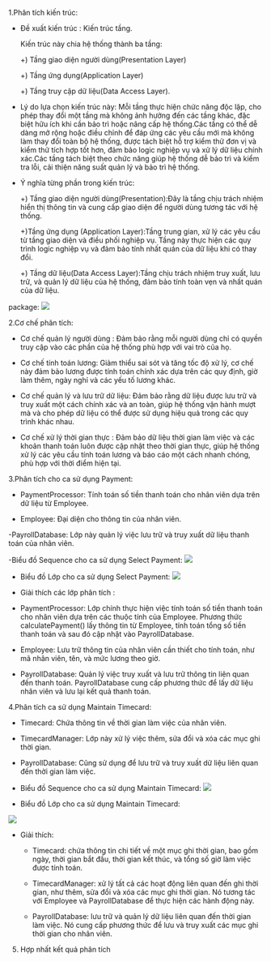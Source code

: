 1.Phân tích kiến trúc:
- Đề xuất kiến trúc : Kiến trúc  tầng.
  
   Kiến trúc này chia hệ thống thành ba tầng:
  
    +)	Tầng giao diện người dùng(Presentation Layer)
  
    +)  Tầng ứng dụng(Application Layer)
  
  	+)  Tầng truy cập dữ liệu(Data Access Layer).
  
- Lý do lựa chọn kiến trúc này:
  Mỗi tầng thực hiện chức năng độc lập, cho phép thay đổi một tầng mà không ảnh hưởng đến các tầng khác, đặc biệt hữu ích khi cần bảo trì hoặc nâng cấp hệ thống.Các tầng có thể dễ dàng mở 
  rộng hoặc điều chỉnh để đáp ứng các yêu cầu mới mà không làm thay đổi toàn bộ hệ thống, được tách biệt hỗ trợ kiểm thử đơn vị và kiểm thử tích hợp tốt hơn, đảm bảo logic nghiệp vụ và xử 
  lý dữ liệu chính xác.Các tầng tách biệt theo chức năng giúp hệ thống dễ bảo trì và kiểm tra lỗi, cải thiện năng suất quản lý và bảo trì hệ thống.
- Ý nghĩa từng phần trong kiến trúc:
  
   +)	Tầng giao diện người dùng(Presentation):Đây là tầng chịu trách nhiệm hiển thị thông tin và cung cấp giao diện để người dùng tương tác với hệ thống.
  
   +)Tầng ứng dụng (Application Layer):Tầng trung gian, xử lý các yêu cầu từ tầng giao diện và điều phối nghiệp vụ. Tầng này thực hiện các quy trình logic nghiệp vụ và đảm bảo tính nhất                                           quán của dữ liệu khi có thay đổi.
  
  +) Tầng dữ liệu(Data Access Layer):Tầng chịu trách nhiệm truy xuất, lưu trữ, và quản lý dữ liệu của hệ thống, đảm bảo tính toàn vẹn và nhất quán của dữ liệu.
  
      
  
package:
  ![](https://www.planttext.com/api/plantuml/png/X98z2eCm68Rtd2AuUmCHXNOGEaYBK-aGqeyIZ2OaQI4KJzQXH-eLwa-fCLRh5B-yoVFoaDVZcMX3bBbM7EcIrLW93KWIMf8Bu21NeA4sn31Hunsne09yHxZzZjjASc41Yko4ewZ8udYOvyGgmRa_teCKoZZJPgIaKd96ro07K3T6eJlyMNguvS00_hdVeB73XXY2Kqf1wuKEtKMQ6Q5iTyluvpNv5nlwhAJQLXEvOHZFHI3NSv_mH237UBy_zU0mlcec8ASWcabsWPEW9zi1kx44wdFtuDu0003__mC0)
  
2.Cơ chế phân tích:

- Cơ chế quản lý người dùng : Đảm bảo rằng mỗi người dùng chỉ có quyền truy cập vào các phần của hệ thống phù hợp với vai trò của họ.
  
- Cơ chế tính toán lương: Giảm thiểu sai sót và tăng tốc độ xử lý, cơ chế này đảm bảo lương được tính toán chính xác dựa trên các quy định, giờ làm thêm, ngày nghỉ và các yếu tố lương khác.

- Cơ chế quản lý và lưu trữ dữ liệu: Đảm bảo rằng dữ liệu được lưu trữ và truy xuất một cách chính xác và an toàn, giúp hệ thống vận hành mượt mà và cho phép dữ liệu có thể được sử dụng hiệu quả trong các quy trình khác nhau.

- Cơ chế xử lý thời gian thực : Đảm bảo dữ liệu thời gian làm việc và các khoản thanh toán luôn được cập nhật theo thời gian thực, giúp hệ thống xử lý các yêu cầu tính toán lương và báo cáo một cách nhanh chóng, phù hợp với thời điểm hiện tại.

3.Phân tích cho ca sử dụng Payment:

- PaymentProcessor: Tính toán số tiền thanh toán cho nhân viên dựa trên dữ liệu từ Employee.

- Employee: Đại diện cho thông tin của nhân viên.

-PayrollDatabase: Lớp này quản lý việc lưu trữ và truy xuất dữ liệu thanh toán của nhân viên.

-Biểu đồ Sequence cho ca sử dụng Select Payment:
![](https://www.planttext.com/api/plantuml/png/T94nJWCn44Lxds8km0MsG960BaMAS01dOx4Mtl7A7aTnYIYeEG8W6gGe55HnGM69U_W4N06x2CewIJlZ__xyxz_mFR743RbUCNil4OosWl6Mj85RAmmRybAsSk18SDCFIdiXHiCPzqOhTSs9BxWzslK2QMPqAwpLXh72X8lBMjN0t3WFQvTsxmJKnI-y0yhd_5jMWiBOxngOPfc7PGfRK3A59mVOnLU4bOmVU4fQ7zR0LUTy2eyueXowZzwVPipZ1ZiW7LyGR0hFEK4A3vZpyFty76bSnlJdqnssK07gDANKqc3QlS4gEvurdmXSbf_-0m00__y30000)

-  Biểu đồ Lớp cho ca sử dụng Select Payment:
![](https://www.planttext.com/api/plantuml/png/V91D2i8m48NtSueiMx0NA29Tr7tH4upfK8kJH3AfKCIJkV18Na5B_zI2MIMJn_lUlEVzaKb07nh38AVQAk-403IZY2gmDMH3uPqc4UVL5LHtDB9k60CDWeZCcLrBbAhjS8jJbPEk3JBS1hVnQtIforJjWwzjrRyj6lgU75tZkTszGPzkSpZlc7CCU42PN2iA8oYQ2V6Sh9S9NlwaNoaqhh5XmiOTTr57acpchU0tq3f9bWq2G4QsxEf-0G00__y30000)

- Giải thích các lớp phân tích :

- PaymentProcessor: Lớp chính thực hiện việc tính toán số tiền thanh toán cho nhân viên dựa trên các thuộc tính của Employee. Phương thức calculatePayment() lấy thông tin từ Employee, tính toán tổng số tiền thanh toán và sau đó cập nhật vào PayrollDatabase.

- Employee: Lưu trữ thông tin của nhân viên cần thiết cho tính toán, như mã nhân viên, tên, và mức lương theo giờ.

- PayrollDatabase: Quản lý việc truy xuất và lưu trữ thông tin liên quan đến thanh toán. PayrollDatabase cung cấp phương thức để lấy dữ liệu nhân viên và lưu lại kết quả thanh toán.

4.Phân tích ca sử dụng Maintain Timecard:

- Timecard: Chứa thông tin về thời gian làm việc của nhân viên.

- TimecardManager: Lớp này xử lý việc thêm, sửa đổi và xóa các mục ghi thời gian.

- PayrollDatabase: Cũng sử dụng để lưu trữ và truy xuất dữ liệu liên quan đến thời gian làm việc.

- Biểu đồ Sequence cho ca sử dụng Maintain Timecard:
  ![](https://www.planttext.com/api/plantuml/png/R911Yi8m58RtESMxWBZlGWITtGY22cwVQR31zBMapu7UPXHc8nG6PbQwS17m7Zs1Lp1150tT9l_tVtzoFPs75QFbRMv4jT44jgYKGCc5XKMbh2ZzfPQwH6Buo4jJr4gz7SvrhYJQT8A4wmYOOcqBOyR8k4BVAq8bz0OnbC0ySuUyFsjF3VQNxW-V2H550_tOaS1dU_ofWJFtJsjWFvyojoVuqkv0NMGqo1TSVhUlF3-qKR9pzDBjf3UsnuR0-A8kOtXn0YEVAUzH3hfloa06gHWgIiFdtm000F__0m00)

-  Biểu đồ Lớp cho ca sử dụng Maintain Timecard:

![](https://www.planttext.com/api/plantuml/png/R911Yi8m58RtESMxWBZlGWITtGY22cwVQR31zBMapu7UPXHc8nG6PbQwS17m7Zs1Lp1150tT9l_tVtzoFPs75QFbRMv4jT44jgYKGCc5XKMbh2ZzfPQwH6Buo4jJr4gz7SvrhYJQT8A4wmYOOcqBOyR8k4BVAq8bz0OnbC0ySuUyFsjF3VQNxW-V2H550_tOaS1dU_ofWJFtJsjWFvyojoVuqkv0NMGqo1TSVhUlF3-qKR9pzDBjf3UsnuR0-A8kOtXn0YEVAUzH3hfloa06gHWgIiFdtm000F__0m00)

- Giải thích:

   - Timecard: chứa thông tin chi tiết về một mục ghi thời gian, bao gồm ngày, thời gian bắt đầu, thời gian kết thúc, và tổng số giờ làm việc được tính toán.
 
   - TimecardManager:  xử lý tất cả các hoạt động liên quan đến ghi thời gian, như thêm, sửa đổi và xóa các mục ghi thời gian. Nó tương tác với Employee và PayrollDatabase để thực hiện các hành động này.
 
   - PayrollDatabase:  lưu trữ và quản lý dữ liệu liên quan đến thời gian làm việc. Nó cung cấp phương thức để lưu và truy xuất các mục ghi thời gian cho nhân viên.
 
5. Hợp nhất kết quả phân tích

   
